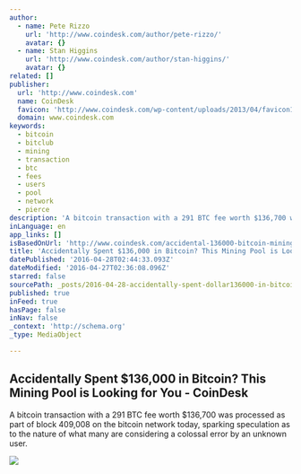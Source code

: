```yaml
---
author:
  - name: Pete Rizzo
    url: 'http://www.coindesk.com/author/pete-rizzo/'
    avatar: {}
  - name: Stan Higgins
    url: 'http://www.coindesk.com/author/stan-higgins/'
    avatar: {}
related: []
publisher:
  url: 'http://www.coindesk.com'
  name: CoinDesk
  favicon: 'http://www.coindesk.com/wp-content/uploads/2013/04/favicon1.ico?1fee9b'
  domain: www.coindesk.com
keywords:
  - bitcoin
  - bitclub
  - mining
  - transaction
  - btc
  - fees
  - users
  - pool
  - network
  - pierce
description: 'A bitcoin transaction with a 291 BTC fee worth $136,700 was processed as part of block 409,008 on the bitcoin network today, sparking speculation as to the nature of what many are considering a colossal error by an unknown user.'
inLanguage: en
app_links: []
isBasedOnUrl: 'http://www.coindesk.com/accidental-136000-bitcoin-mining-pool/'
title: 'Accidentally Spent $136,000 in Bitcoin? This Mining Pool is Looking for You - CoinDesk'
datePublished: '2016-04-28T02:44:33.093Z'
dateModified: '2016-04-27T02:36:08.096Z'
starred: false
sourcePath: _posts/2016-04-28-accidentally-spent-dollar136000-in-bitcoin-this-mining-pool-is.md
published: true
inFeed: true
hasPage: false
inNav: false
_context: 'http://schema.org'
_type: MediaObject

---
```

<article style=""><h1>Accidentally Spent $136,000 in Bitcoin? This Mining Pool is Looking for You - CoinDesk</h1><p>A bitcoin transaction with a 291 BTC fee worth $136,700 was processed as part of block 409,008 on the bitcoin network today, sparking speculation as to the nature of what many are considering a colossal error by an unknown user.</p><img src="http://media.coindesk.com/2016/04/dart-missed-e1461718226277.jpg" /></article>
